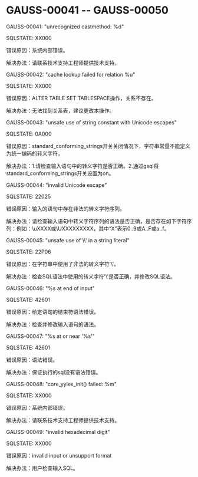 # GAUSS-00041 -- GAUSS-00050<a name="ZH-CN_TOPIC_0302073630"></a>

GAUSS-00041: "unrecognized castmethod: %d"

SQLSTATE: XX000

错误原因：系统内部错误。

解决办法：请联系技术支持工程师提供技术支持。

GAUSS-00042: "cache lookup failed for relation %u"

SQLSTATE: XX000

错误原因：ALTER TABLE SET TABLESPACE操作，关系不存在。

解决办法：无法找到关系表，建议更改本操作。

GAUSS-00043: "unsafe use of string constant with Unicode escapes"

SQLSTATE: 0A000

错误原因：standard\_conforming\_strings开关关闭情况下，字符串常量不能定义为统一编码的转义字符。

解决办法：1.请检查输入语句中的转义字符是否正确。2.通过gsql将standard\_conforming\_strings开关设置为on。

GAUSS-00044: "invalid Unicode escape"

SQLSTATE: 22025

错误原因：输入的语句中存在非法的转义字符序列。

解决办法：请检查输入语句中转义字符序列的语法是否正确，是否存在如下字符序列：例如：\\uXXXX或\\UXXXXXXXXX，其中“X”表示0..9或A..F或a..f。

GAUSS-00045: "unsafe use of \\\\' in a string literal"

SQLSTATE: 22P06

错误原因：在字符串中使用了非法的转义字符'\\'。

解决办法：检查SQL语法中使用的转义字符'\\'是否正确，并修改SQL语法。

GAUSS-00046: "%s at end of input"

SQLSTATE: 42601

错误原因：给定语句的结束符语法错误。

解决办法：检查并修改输入语句的语法。

GAUSS-00047: "%s at or near '%s'"

SQLSTATE: 42601

错误原因：语法错误。

解决办法：保证执行的sql没有语法错误。

GAUSS-00048: "core\_yylex\_init\(\) failed: %m"

SQLSTATE: XX000

错误原因：系统内部错误。

解决办法：请联系技术支持工程师提供技术支持。

GAUSS-00049: "invalid hexadecimal digit"

SQLSTATE: XX000

错误原因：invalid input or unsupport format

解决办法：用户检查输入SQL。

